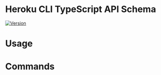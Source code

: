 # Heroku CLI TypeScript API Schema

[![Version](https://img.shields.io/npm/v/@heroku-cli/typescript-api-schema.svg)](https://npmjs.org/package/@heroku-cli/typescript-api-schema)

<!-- toc -->
# Usage
<!-- usage -->
# Commands
<!-- commands -->

